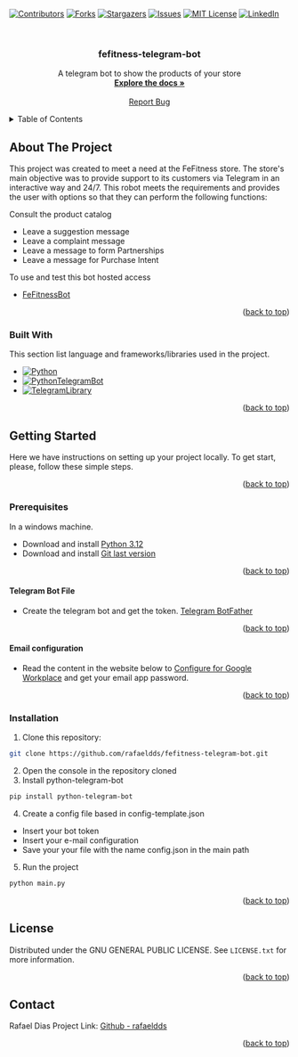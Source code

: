 <a name="readme-top"></a>

[![Contributors][contributors-shield]][contributors-url]
[![Forks][forks-shield]][forks-url]
[![Stargazers][stars-shield]][stars-url]
[![Issues][issues-shield]][issues-url]
[![MIT License][license-shield]][license-url]
[![LinkedIn][linkedin-shield]][linkedin-url]

<br />
<div align="center">
  <a href="https://github.com/othneildrew/Best-README-Template">
  </a>

  <h3 align="center">fefitness-telegram-bot</h3>

  <p align="center">
    A telegram bot to show the products of your store
    <br />
    <a href="https://github.com/rafaeldds/fefitness-telegram-bot"><strong>Explore the docs »</strong></a>
    <br />
    <br />
    <a href="https://github.com/rafaeldds/fefitness-telegram-bot/issues">Report Bug</a>
    </p>
</div>

<!-- TABLE OF CONTENTS -->
<details>
  <summary>Table of Contents</summary>
  <ol>
    <li>
      <a href="#about-the-project">About The Project</a>
      <ul>
        <li><a href="#built-with">Built With</a></li>
      </ul>
    </li>
    <li>
      <a href="#getting-started">Getting Started</a>
      <ul>
        <li><a href="#prerequisites">Prerequisites</a></li>
          <ul>
            <li><a href="#telegram-bot-file">Telegram Bot File</a></li>
            <li><a href="#email-configuration">Email configuration</a></li>
          </ul>
        <li><a href="#installation">Installation</a></li>
      </ul>
    </li>
    <li><a href="#license">License</a></li>
    <li><a href="#contact">Contact</a></li>
  </ol>
</details>


## About The Project

This project was created to meet a need at the FeFitness store.
The store's main objective was to provide support to its customers via Telegram in an interactive way and 24/7.
This robot meets the requirements and provides the user with options so that they can perform the following functions:

Consult the product catalog
* Leave a suggestion message
* Leave a complaint message
* Leave a message to form Partnerships
* Leave a message for Purchase Intent

To use and test this bot hosted access
- [FeFitnessBot](https://t.me/FeFitnessBot)

<p align="right">(<a href="#readme-top">back to top</a>)</p>

### Built With

This section list language and frameworks/libraries used in the project.

* [![Python][Python.com]][Python-url]
* [![PythonTelegramBot][PythonTelegramBot.com]][PythonTelegramBot-url]
* [![TelegramLibrary][TelegramLibrary.com]][TelegramLibrary-url]

<p align="right">(<a href="#readme-top">back to top</a>)</p>

## Getting Started

Here we have instructions on setting up your project locally. To get start, please, follow these simple steps.

<p align="right">(<a href="#readme-top">back to top</a>)</p>

### Prerequisites

In a windows machine.

- Download and install [Python 3.12](https://www.python.org/downloads/windows/)
- Download and install [Git last version]([https://www.python.org/downloads/windows/](https://git-scm.com/download/win))

<p align="right">(<a href="#readme-top">back to top</a>)</p>

#### Telegram Bot File

- Create the telegram bot and get the token. [Telegram BotFather](https://core.telegram.org/bots/tutorial)

<p align="right">(<a href="#readme-top">back to top</a>)</p>
 
#### Email configuration

- Read the content in the website below to [Configure for Google Workplace](https://help.warmupinbox.com/en/articles/4934806-configure-for-google-workplace-with-two-factor-authentication-2fa) and get your email app password.

<p align="right">(<a href="#readme-top">back to top</a>)</p>

### Installation

1. Clone this repository:
  ```sh
  git clone https://github.com/rafaeldds/fefitness-telegram-bot.git
  ```
2. Open the console in the repository cloned
3. Install python-telegram-bot 
  ```sh
  pip install python-telegram-bot 
  ```
4. Create a config file based in config-template.json
  - Insert your bot token
  - Insert your e-mail configuration
  - Save your your file with the name config.json in the main path 
5. Run the project
  ```sh
  python main.py
  ```

<p align="right">(<a href="#readme-top">back to top</a>)</p>

## License

Distributed under the GNU GENERAL PUBLIC LICENSE. See `LICENSE.txt` for more information.

<p align="right">(<a href="#readme-top">back to top</a>)</p>

## Contact

Rafael Dias
Project Link: [Github - rafaeldds](https://github.com/rafaeldds)

<p align="right">(<a href="#readme-top">back to top</a>)</p>

[contributors-shield]: https://img.shields.io/github/contributors/rafaeldds/fefitness-telegram-bot.svg?style=for-the-badge
[contributors-url]: https://github.com/rafaeldds/fefitness-telegram-bot/graphs/contributors
[forks-shield]: https://img.shields.io/github/forks/rafaeldds/fefitness-telegram-bot.svg?style=for-the-badge
[forks-url]: https://github.com/rafaeldds/fefitness-telegram-bot/network/members
[stars-shield]: https://img.shields.io/github/stars/rafaeldds/fefitness-telegram-bot.svg?style=for-the-badge
[stars-url]: https://github.com/rafaeldds/fefitness-telegram-bot/stargazers
[issues-shield]: https://img.shields.io/github/issues/rafaeldds/fefitness-telegram-bot.svg?style=for-the-badge
[issues-url]: https://github.com/rafaeldds/fefitness-telegram-bot/issues
[license-shield]: https://img.shields.io/github/license/rafaeldds/fefitness-telegram-bot.svg?style=for-the-badge
[license-url]: https://github.com/rafaeldds/fefitness-telegram-bot/blob/master/LICENSE.txt
[linkedin-shield]: https://img.shields.io/badge/-LinkedIn-black.svg?style=for-the-badge&logo=linkedin&colorB=555
[linkedin-url]: https://www.linkedin.com/in/rafael-diias/
[Python.com]: https://www.python.org/static/img/python-logo.png
[Python-url]: https://www.python.org/
[PythonTelegramBot.com]: https://raw.githubusercontent.com/python-telegram-bot/logos/master/logo-text/png/ptb-logo-text_768.png
[PythonTelegramBot-url]: https://docs.python-telegram-bot.org/
[TelegramLibrary.com]: https://encrypted-tbn0.gstatic.com/images?q=tbn:ANd9GcTEQZZZfVLxiGaVTZCHV23c7YOqBZb23IirPSpZEUNpgnSeagGtN5y3STx90fng3UCKyLQ&usqp=CAU
[TelegramLibrary-url]: https://core.telegram.org/bots/api
